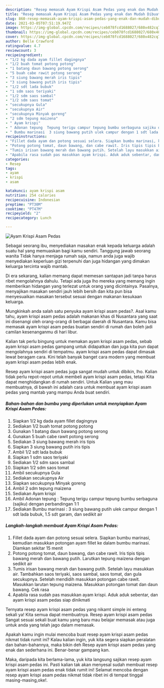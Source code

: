 ```yaml
---
description: "Resep memasak Ayam Krispi Asam Pedas yang enak dan Mudah Dibuat"
title: "Resep memasak Ayam Krispi Asam Pedas yang enak dan Mudah Dibuat"
slug: 860-resep-memasak-ayam-krispi-asam-pedas-yang-enak-dan-mudah-dibuat
date: 2021-03-05T07:51:19.947Z
image: https://img-global.cpcdn.com/recipes/ceb078fcd1688027/680x482cq70/ayam-krispi-asam-pedas-foto-resep-utama.jpg
thumbnail: https://img-global.cpcdn.com/recipes/ceb078fcd1688027/680x482cq70/ayam-krispi-asam-pedas-foto-resep-utama.jpg
cover: https://img-global.cpcdn.com/recipes/ceb078fcd1688027/680x482cq70/ayam-krispi-asam-pedas-foto-resep-utama.jpg
author: Belle Crawford
ratingvalue: 4.7
reviewcount: 3
recipeingredient:
- "1/2 kg dada ayam fillet dagingnya"
- "1/2 buah tomat potong potong"
- "1 batang daun bawang potong serong"
- "5 buah cabe rawit potong serong"
- "3 siung bawang merah iris tipis"
- "3 siung bawang putih iris tipis"
- "1/2 sdt lada bubuk"
- "1 sdm saos teriyaki"
- "1/2 sdm saos sambal"
- "1/2 sdm saos tomat"
- "secukupnya Gula"
- "secukupnya Air"
- "secukupnya Minyak goreng"
- "2 sdm tepung maizena"
- " Ayam krispi"
- " Adonan tepung  Tepung terigu campur tepung bumbu serbaguna sajiku dengan perbandingan 11"
- " Bumbu marinasi  3 siung bawang putih ulek campur dengan 1 sdt lada bubuk 15 sdt garam dan sedikit air"
recipeinstructions:
- "Fillet dada ayam dan potong sesuai selera. Siapkan bumbu marinasi, kemudian masukkan potongan ayam fillet ke dalam bumbu marinasi. Diamkan sekitar 15 menit"
- "Potong potong tomat, daun bawang, dan cabe rawit. Iris tipis tipis bawang merah dan bawang putih. Larutkan tepung maizena dengan sedikit air"
- "Tumis irisan bawang merah dan bawang putih. Setelah layu masukkan air. Tambahkan saos teriyaki, saos sambal, saos tomat, dan gula secukupnya. Setelah mendidih masukkan potongan cabe rawit. Masukkan larutan tepung maizena. Masukkan potongan tomat dan daun bawang. Cek rasa"
- "Apabila rasa sudah pas masukkan ayam krispi. Aduk aduk sebentar, dan ayam krispi asam pedas siap dinikmati"
categories:
- Resep
tags:
- ayam
- krispi
- asam

katakunci: ayam krispi asam 
nutrition: 254 calories
recipecuisine: Indonesian
preptime: "PT30M"
cooktime: "PT47M"
recipeyield: "2"
recipecategory: Lunch

---
```



![Ayam Krispi Asam Pedas](https://img-global.cpcdn.com/recipes/ceb078fcd1688027/680x482cq70/ayam-krispi-asam-pedas-foto-resep-utama.jpg)

Sebagai seorang ibu, menyediakan masakan enak kepada keluarga adalah suatu hal yang memuaskan bagi kamu sendiri. Tanggung jawab seorang  wanita Tidak hanya menjaga rumah saja, namun anda juga wajib menyediakan keperluan gizi terpenuhi dan juga hidangan yang dimakan keluarga tercinta wajib mantab.

Di era  sekarang, kalian memang dapat memesan santapan jadi tanpa harus ribet mengolahnya dahulu. Tetapi ada juga lho mereka yang memang ingin memberikan hidangan yang terlezat untuk orang yang dicintainya. Pasalnya, menyajikan masakan sendiri jauh lebih bersih dan kita pun bisa menyesuaikan masakan tersebut sesuai dengan makanan kesukaan keluarga. 



Mungkinkah anda salah satu penyuka ayam krispi asam pedas?. Asal kamu tahu, ayam krispi asam pedas adalah makanan khas di Nusantara yang saat ini disenangi oleh orang-orang di berbagai daerah di Nusantara. Kamu bisa memasak ayam krispi asam pedas buatan sendiri di rumah dan boleh jadi camilan kesenanganmu di hari libur.

Kalian tak perlu bingung untuk memakan ayam krispi asam pedas, sebab ayam krispi asam pedas gampang untuk didapatkan dan juga kita pun dapat mengolahnya sendiri di tempatmu. ayam krispi asam pedas dapat dimasak lewat beragam cara. Kini telah banyak banget cara modern yang membuat ayam krispi asam pedas lebih enak.

Resep ayam krispi asam pedas juga sangat mudah untuk dibikin, lho. Kalian tidak perlu repot-repot untuk membeli ayam krispi asam pedas, tetapi Kita dapat menghidangkan di rumah sendiri. Untuk Kalian yang mau membuatnya, di bawah ini adalah cara untuk membuat ayam krispi asam pedas yang mantab yang mampu Anda buat sendiri.

<!--inarticleads1-->

##### Bahan-bahan dan bumbu yang diperlukan untuk menyiapkan Ayam Krispi Asam Pedas:

1. Siapkan 1/2 kg dada ayam fillet dagingnya
1. Sediakan 1/2 buah tomat potong potong
1. Gunakan 1 batang daun bawang potong serong
1. Gunakan 5 buah cabe rawit potong serong
1. Sediakan 3 siung bawang merah iris tipis
1. Siapkan 3 siung bawang putih iris tipis
1. Ambil 1/2 sdt lada bubuk
1. Siapkan 1 sdm saos teriyaki
1. Sediakan 1/2 sdm saos sambal
1. Siapkan 1/2 sdm saos tomat
1. Ambil secukupnya Gula
1. Sediakan secukupnya Air
1. Siapkan secukupnya Minyak goreng
1. Ambil 2 sdm tepung maizena
1. Sediakan  Ayam krispi
1. Ambil  Adonan tepung : Tepung terigu campur tepung bumbu serbaguna (sajiku) dengan perbandingan 1:1
1. Sediakan  Bumbu marinasi : 3 siung bawang putih ulek campur dengan 1 sdt lada bubuk, 1.5 sdt garam, dan sedikit air




<!--inarticleads2-->

##### Langkah-langkah membuat Ayam Krispi Asam Pedas:

1. Fillet dada ayam dan potong sesuai selera. Siapkan bumbu marinasi, kemudian masukkan potongan ayam fillet ke dalam bumbu marinasi. Diamkan sekitar 15 menit
1. Potong potong tomat, daun bawang, dan cabe rawit. Iris tipis tipis bawang merah dan bawang putih. Larutkan tepung maizena dengan sedikit air
1. Tumis irisan bawang merah dan bawang putih. Setelah layu masukkan air. Tambahkan saos teriyaki, saos sambal, saos tomat, dan gula secukupnya. Setelah mendidih masukkan potongan cabe rawit. Masukkan larutan tepung maizena. Masukkan potongan tomat dan daun bawang. Cek rasa
1. Apabila rasa sudah pas masukkan ayam krispi. Aduk aduk sebentar, dan ayam krispi asam pedas siap dinikmati




Ternyata resep ayam krispi asam pedas yang nikamt simple ini enteng sekali ya! Kita semua dapat membuatnya. Resep ayam krispi asam pedas Sangat sesuai sekali buat kamu yang baru mau belajar memasak atau juga untuk anda yang telah jago dalam memasak.

Apakah kamu ingin mulai mencoba buat resep ayam krispi asam pedas nikmat tidak rumit ini? Kalau kalian ingin, yuk kita segera siapkan peralatan dan bahan-bahannya, maka bikin deh Resep ayam krispi asam pedas yang enak dan sederhana ini. Benar-benar gampang kan. 

Maka, daripada kita berlama-lama, yuk kita langsung sajikan resep ayam krispi asam pedas ini. Pasti kalian tak akan menyesal sudah membuat resep ayam krispi asam pedas enak tidak rumit ini! Selamat mencoba dengan resep ayam krispi asam pedas nikmat tidak ribet ini di tempat tinggal masing-masing,oke!.

